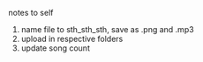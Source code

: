 notes to self
1. name file to sth_sth_sth, save as .png and .mp3 
2. upload in respective folders
3. update song count
